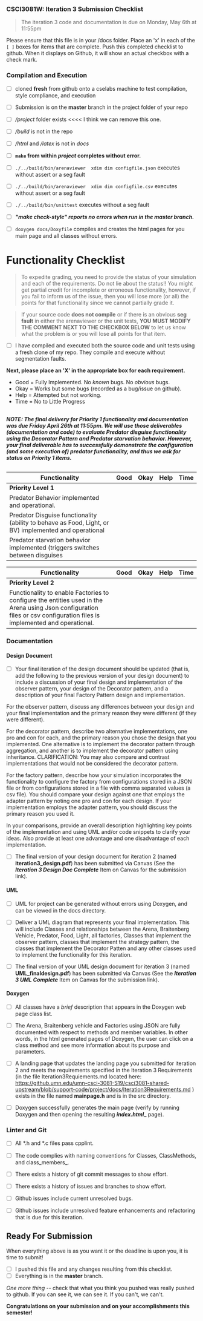 ### CSCI3081W: Iteration 3 Submission Checklist

>The iteration 3 code and documentation is due on Monday, May 6th at 11:55pm

Please ensure that this file is in your /docs folder. Place an 'x' in each of the `[ ]` boxes for items that are complete. Push this completed checklist to github. When it displays on Github, it will show an actual checkbox with a check mark.

### Compilation and Execution

- [ ]  cloned **fresh** from github onto a cselabs machine to test compilation, style compliance, and execution
- [ ] Submission is on the **master** branch in the project folder of your repo
- [ ] _/project_ folder exists   <<<< I think we can remove this one.
- [ ] _/build_ is not in the repo
- [ ] _/html_  and _/latex_ is not in _docs_
- [ ] **__`make` from within _project_ completes without error.__**
- [ ] `./../build/bin/arenaviewer  xdim dim configfile.json` executes without assert or a seg fault
- [ ] `./../build/bin/arenaviewer  xdim dim configfile.csv` executes without assert or a seg fault
- [ ] `./../build/bin/unittest` executes without a seg fault
- [ ] **_"make check-style" reports no errors when run in the master branch._**
- [ ] `doxygen docs/Doxyfile` compiles and creates the html pages for you main page and  all classes without errors.



# Functionality Checklist


> To expedite grading, you need to provide the status of your simulation and each of the requirements. Do not lie about the status!! You might get partial credit for incomplete or erroneous functionality, however, if you fail to inform us of the issue, then you will lose more (or all) the points for that functionality since we cannot partially grade it.

>If your source code  **does not compile** or if there is an obvious **seg fault** in either the arenaviewer or the unit tests, **__YOU MUST MODIFY THE COMMENT NEXT TO THE CHECKBOX BELOW__** to let us know what the problem is or you will lose all points for that item.

- [ ] I have compiled and executed both the source code and unit tests using a fresh clone of my repo. They compile and execute without segmentation faults.

**__Next, please place an 'X' in the appropriate box for each requirement.__**

- Good = Fully Implemented. No _known_ bugs. No _obvious_ bugs.
- Okay = Works but some bugs (recorded as a bug/issue on github).
- Help = Attempted but not working.
- Time = No to Little Progress
##

#### **_NOTE:  The final delivery for  Priority 1 functionality and documentation was due Friday April 26th at 11:55pm.  We will use those deliverables (documentation and code) to evaluate Predator disguise functionality using the Decorator Pattern and Predator starvation behavior.   However, your final deliverable has to successfully demonstrate the configuration (and some execution of) predator functionality, and thus we ask for status on Priority 1 items._** 

##
| Functionality | Good | Okay | Help | Time |
| ------------- | ---- |----- | ---- | ---- |
| **__Priority Level 1__** |
| Predator Behavior implemented and operational. |  |  |  |  |
| Predator Disguise functionality (ability to behave as Food, Light, or BV) implemented and operational |  |  |  |  |
| Predator starvation behavior implemented (triggers switches between disguises |  |  |  |  |

| Functionality | Good | Okay | Help | Time |
| ------------- | ---- |----- | ---- | ---- |
| **__Priority Level 2__** |
| Functionality to enable Factories to configure the entities used in the Arena using Json configuration files or csv configuration files is implemented and operational.   |  |  |  |  |

### Documentation


#### Design Document 

- [ ] Your final iteration of the design document should be updated (that is,  add the following to the previous version of your design document) to include a discussion of  your final design and implementation of the observer pattern, your design of the Decorator pattern, and a description of your final Factory Pattern design and implementation.

For the observer pattern, discuss any differences between your design and your final implementation and the primary reason they were different (if they were different).

For the decorator pattern, describe two alternative implementations, one pro and con for each, and the primary reason you chose the design that you implemented. One alternative is to implement the decorator pattern through aggregation, and another is to implement the decorator pattern using inheritance. CLARIFICATION: You may also compare and contrast implementations that would not be considered the decorator pattern.

For the factory pattern, describe how your simulation incorporates the functionality to configure the factory from configurations stored in a JSON file or from configurations stored in a file with comma separated values (a csv file). You should compare your design against one that employs the adapter pattern by noting one pro and con for each design. If your implementation employs the adapter pattern, you should discuss the primary reason you used it.

In your comparisons, provide an overall description highlighting key points of the implementation and using UML and/or code snippets to clarify your ideas. Also provide at least one advantage and one disadvantage of each implementation.

- [ ] The final version of your design document for iteration 2 (named **__iteration3\_design.pdf__**) has been submitted via Canvas (See the **_Iteration 3  Design Doc Complete_** Item on Canvas for the submission link).


#### UML 

- [ ] UML for project can be generated without errors using Doxygen,  and can be viewed in the docs directory.
- [ ]  Deliver a UML diagram  that represents your final implementation. This will include Classes and relationships between the Arena, Braitenberg Vehicle, Predator, Food, Light, all factories, Classes that implement the observer pattern, classes that implement the strategy pattern, the classes that implement the Decorator Patten and any other classes used to implement the functionality for this iteration.
- [ ] The final version of your UML design document for iteration 3 (named **__UML\_finaldesign.pdf__**) has been submitted via Canvas (See the **_Iteration 3  UML Complete_** Item on Canvas for the submission link).


#### Doxygen

- [ ] All classes have a _brief_ description that appears in the Doxygen web page class list.
- [ ] The Arena, Braitenberg vehicle and Factories using JSON  are fully documented with respect to methods and member variables. In other words, in the html generated pages of Doxygen, the user can click on a class method and see more information about its purpose and parameters.
- [ ] A landing page that updates the landing page you submitted for iteration 2 and  meets the requirements specified in the Iteration 3 Requirements (in the file Iteration3Requiements.md located here: https://github.umn.edu/umn-csci-3081-S19/csci3081-shared-upstream/blob/support-code/project/docs/Iteration3Requirements.md ) exists in the file named **__mainpage.h__** and is in the src directory.
- [ ] Doxygen successfully generates the main page (verify by running Doxygen and then opening the resulting **_index.html__** page). 
 

### Linter and Git

- [ ] All *.h and *.c files pass cpplint.
- [ ] The code complies with naming conventions for Classes, ClassMethods, and class\_members\_.
- [ ] There exists a history of git commit messages to show effort.
- [ ] There exists a history of issues and branches to show effort.
- [ ] Github issues include current unresolved bugs.
- [ ] Github issues include unresolved feature enhancements and refactoring that is due for this iteration.


## Ready For Submission


When everything above is as you want it or the deadline is upon you, it is time to submit!

- [ ] I pushed this file and any changes resulting from this checklist.
- [ ] Everything is in the **__master__** branch.

_One more thing_ -- check that what you think you pushed was really pushed to github. If you can see it, we can see it. If you can't, we can't.

**Congratulations on your submission and on your accomplishments this semester!**





